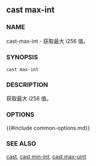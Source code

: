 ## cast max-int

### NAME

cast-max-int - 获取最大 i256 值。

### SYNOPSIS

``cast max-int``

### DESCRIPTION

获取最大 i256 值。

### OPTIONS

{{#include common-options.md}}

### SEE ALSO

[cast](./cast.md), [cast min-int](./cast-min-int.md), [cast max-uint](./cast-max-uint.md)